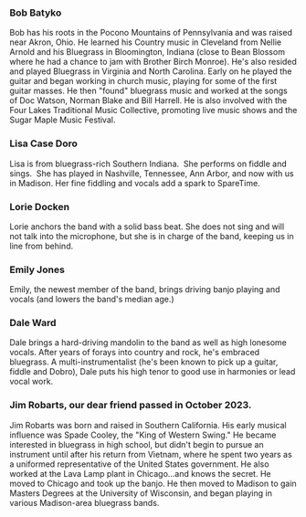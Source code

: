 ### Bob Batyko

Bob has his roots in the Pocono Mountains of Pennsylvania and was raised near Akron, Ohio. He learned his Country music in Cleveland from Nellie Arnold and his Bluegrass in Bloomington, Indiana (close to Bean Blossom where he had a chance to jam with Brother Birch Monroe). He's also resided and played Bluegrass in Virginia and North Carolina. Early on he played the guitar and began working in church music, playing for some of the first guitar masses. He then "found" bluegrass music and worked at the songs of Doc Watson, Norman Blake and Bill Harrell. He is also involved with the Four Lakes Traditional Music Collective, promoting live music shows and the Sugar Maple Music Festival.

### Lisa Case Doro

Lisa is from bluegrass-rich Southern Indiana.  She performs on fiddle and sings.  She has played in Nashville, Tennessee, Ann Arbor, and now with us in Madison. Her fine fiddling and vocals add a spark to SpareTime.

### Lorie Docken

Lorie anchors the band with a solid bass beat. She does not sing and will not talk into the microphone, but she is in charge of the band, keeping us in line from behind.

### Emily Jones
Emily, the newest member of the band, brings driving banjo playing and vocals (and lowers the band's median age.)

### Dale Ward

Dale brings a hard-driving mandolin to the band as well as high lonesome vocals. After years of forays into country and rock, he's embraced bluegrass. A multi-instrumentalist (he's been known to pick up a guitar, fiddle and Dobro), Dale puts his high tenor to good use in harmonies or lead vocal work.  

### Jim Robarts, our dear friend passed in October 2023.  

Jim Robarts was born and raised in Southern California. His early musical influence was Spade Cooley, the "King of Western Swing." He became interested in bluegrass in high school, but didn't begin to pursue an instrument until after his return from Vietnam, where he spent two years as a uniformed representative of the United States government. He also worked at the Lava Lamp plant in Chicago...and knows the secret.  He moved to Chicago and took up the banjo. He then moved to Madison to gain Masters Degrees at the University of Wisconsin, and began playing in various Madison-area bluegrass bands.
